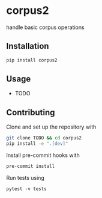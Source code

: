 # corpus2

handle basic corpus operations

## Installation

```bash
pip install corpus2
```

## Usage

- TODO

## Contributing

Clone and set up the repository with

```bash
git clone TODO && cd corpus2
pip install -e ".[dev]"
```

Install pre-commit hooks with

```bash
pre-commit install
```

Run tests using

```
pytest -v tests
```

